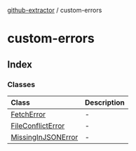 [github-extractor](../index.md) / custom-errors

# custom-errors

## Index

### Classes

| Class | Description |
| :------ | :------ |
| [FetchError](classes/FetchError.md) | - |
| [FileConflictError](classes/FileConflictError.md) | - |
| [MissingInJSONError](classes/MissingInJSONError.md) | - |
